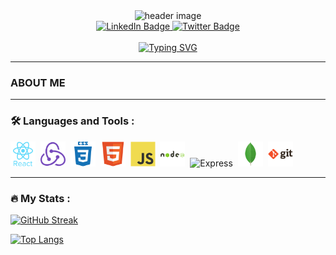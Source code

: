 <div id='header' align='center'>
  <img src="https://media.giphy.com/media/i1JHRZSXO9LZZDHqii/giphy.gif" alt="header image" width="300px"/>
</div>
<div id="badges" align='center'>
  <a href="your-linkedin-URL">
    <img src="https://img.shields.io/badge/LinkedIn-blue?style=for-the-badge&logo=linkedin&logoColor=white" alt="LinkedIn Badge"/>
  </a>
  <a href="your-twitter-URL">
    <img src="https://img.shields.io/badge/Twitter-blue?style=for-the-badge&logo=twitter&logoColor=white" alt="Twitter Badge"/>
  </a>
</div>
<div align='center'>
  <img src="https://komarev.com/ghpvc/?username=G-Dharani-raj&style=flat-square&color=blue" alt=""/>
</div>

<div align='center'>
  <a href="https://git.io/typing-svg"><img src="https://readme-typing-svg.demolab.com?font=Quicksand&duration=2000&pause=1000&color=04F71E&background=3DFF2000&center=true&vCenter=true&width=435&lines=hello+there;My+name+is+Dharani+Raj;An+aspiring+full+stack+web+developer" alt="Typing SVG" /></a>
</div>

---

### ABOUT ME


---

### :hammer_and_wrench: Languages and Tools :
<div>
  <img src="https://github.com/devicons/devicon/blob/master/icons/react/react-original-wordmark.svg" title="React" alt="React" width="40" height="40"/>&nbsp;
  <img src="https://github.com/devicons/devicon/blob/master/icons/redux/redux-original.svg" title="Redux" alt="Redux " width="40" height="40"/>&nbsp;
  <img src="https://github.com/devicons/devicon/blob/master/icons/css3/css3-plain-wordmark.svg"  title="CSS3" alt="CSS" width="40" height="40"/>&nbsp;
  <img src="https://github.com/devicons/devicon/blob/master/icons/html5/html5-original.svg" title="HTML5" alt="HTML" width="40" height="40"/>&nbsp;
  <img src="https://github.com/devicons/devicon/blob/master/icons/javascript/javascript-original.svg" title="JavaScript" alt="JavaScript" width="40" height="40"/>&nbsp;
  <img src="https://github.com/devicons/devicon/blob/master/icons/nodejs/nodejs-original-wordmark.svg" title="NodeJS" alt="NodeJS" width="40" height="40"/>&nbsp;
   <img src="https://skillshack.blob.core.windows.net/uploads/express.webp" title="Express" alt="Express" width="40" height="40" color="white"/>&nbsp;
  <img src ="https://github.com/devicons/devicon/blob/master/icons/mongodb/mongodb-original.svg" title="MongoDB" alt="Mongo" width="40" height="40"/>&nbsp;
  <img src="https://github.com/devicons/devicon/blob/master/icons/git/git-original-wordmark.svg" title="Git" **alt="Git" width="40" height="40"/>
</div>

---

### :fire: My Stats :

[![GitHub Streak](http://github-readme-streak-stats.herokuapp.com?user=G-Dharani-raj&theme=soft-green&hide_border=true)](https://git.io/streak-stats)

[![Top Langs](https://github-readme-stats.vercel.app/api/top-langs/?username=G-Dharani-raj&layout=compact&theme=vision-friendly-dark)](https://github.com/anuraghazra/github-readme-stats)
